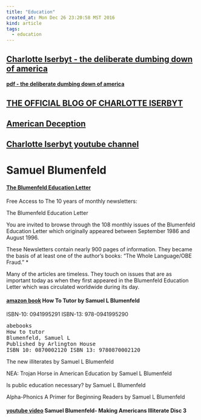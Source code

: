 ```yaml
---
title: "Education"
created_at: Mon Dec 26 23:20:58 MST 2016
kind: article
tags:
  - education
---
```


<h2>
  <a href="http://www.deliberatedumbingdown.com/" target="_blank">Charlotte Iserbyt - the deliberate dumbing down of america</a>
</h2>

<h4>
  <a href="http://www.deliberatedumbingdown.com/MomsPDFs/DDDoA.sml.pdf" target="_blank">pdf - the deliberate dumbing down of america</a>
</h4>

<h2>
  <a href="http://abcsofdumbdown.blogspot.com/" target="_blank">THE OFFICIAL BLOG OF CHARLOTTE ISERBYT</a>
</h2>

<h2>
  <a href="http://www.americandeception.com/" target="_blank">American Deception</a>
</h2>

<h2>
  <a href="https://www.youtube.com/channel/UC4bwuk4V32BHqX4yXx2zDXQ" target="_blank">Charlotte Iserbyt youtube channel</a>
</h2>

<h1>Samuel Blumenfeld</h1>

<h4>
  <a href="http://samuellblumenfeld.net/bel.htm" target="_blank">The Blumenfeld Education Letter</a>
</h4>

Free Access to The 10 years of monthly newsletters:

The Blumenfeld Education Letter

You are invited to browse through the 108 monthly issues of the Blumenfeld
Education Letter which originally appeared between September 1986 and
August 1996.

These Newsletters contain nearly 900 pages of information. They became the
basis of at least one of the author’s books: “The Whole Language/OBE
Fraud.” *

Many of the articles are timeless. They touch on issues that are as
important today as when they first appeared in the Blumenfeld Education
Letter which was circulated worldwide during its day.

<h4>
  <a href="https://www.amazon.com/How-Tutor-Samuel-L-Blumenfeld/dp/0941995291" target="_blank">amazon book</a>
  How To Tutor by Samuel L Blumenfeld 
</h4>

ISBN-10: 0941995291
ISBN-13: 978-0941995290

<pre>
abebooks
How to tutor
Blumenfeld, Samuel L
Published by Arlington House
ISBN 10: 0870002120 ISBN 13: 9780870002120
</pre>

The new illiterates by Samuel L Blumenfeld 

NEA: Trojan Horse in American Education by Samuel L Blumenfeld 

Is public education necessary?  by Samuel L Blumenfeld

Alpha-Phonics A Primer for Beginning Readers by Samuel L Blumenfeld

<h4>
  <a href="https://www.youtube.com/watch?v=nfKJ-tfibwk" target="_blank">youtube video</a>
  Samuel Blumenfeld- Making Americans Illiterate Disc 3
</h4>

<!--
html boilerplate
<a href="" target="_blank"></a>
<a name=""></a>
<img src="" width="400px">
<ul>
  <li></li>
</ul>
<pre>
</pre>
<pre><code>
</code></pre>
<math xmlns='http://www.w3.org/1998/Math/MathML' display='block'>
</math>
-->
